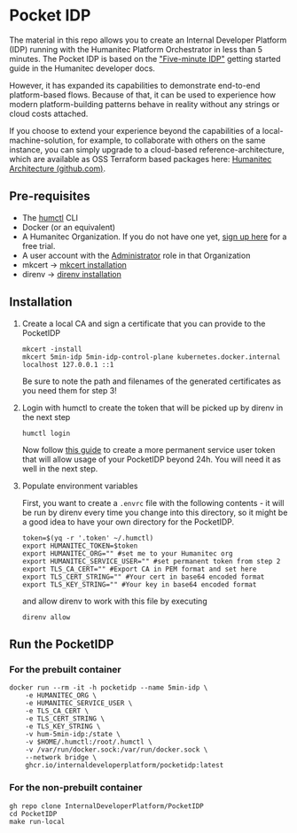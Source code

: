 # Pocket IDP

The material in this repo allows you to create an Internal Developer Platform (IDP) running with the Humanitec Platform Orchestrator in less than 5 minutes.
The Pocket IDP is based on the ["Five-minute IDP"](https://developer.humanitec.com/introduction/getting-started/the-five-minute-idp/) getting started guide in the Humanitec developer docs.

However, it has expanded its capabilities to demonstrate end-to-end platform-based flows. Because of that, it can be used to experience how modern platform-building patterns behave in reality without any strings or cloud costs attached.

If you choose to extend your experience beyond the capabilities of a local-machine-solution, for example, to collaborate with others on the same instance, you can simply upgrade to a cloud-based reference-architecture, which are available as OSS Terraform based packages here: [Humanitec Architecture (github.com)](https://github.com/humanitec-architecture/).

## Pre-requisites

- The [humctl](https://developer.humanitec.com/platform-orchestrator/cli/) CLI
- Docker (or an equivalent)
- A Humanitec Organization. If you do not have one yet, [sign up here](https://humanitec.com/free-trial) for a free trial.
- A user account with the [Administrator](https://developer.humanitec.com/platform-orchestrator/security/rbac/#organization-level-roles) role in that Organization
- mkcert &rarr; [mkcert installation](https://github.com/FiloSottile/mkcert?tab=readme-ov-file#installation)
- direnv &rarr; [direnv installation](https://direnv.net/#basic-installation)

## Installation

1. Create a local CA and sign a certificate that you can provide to the PocketIDP
   
   ```shell
   mkcert -install
   mkcert 5min-idp 5min-idp-control-plane kubernetes.docker.internal localhost 127.0.0.1 ::1
   ```
   
   Be sure to note the path and filenames of the generated certificates as you need them for step 3!

2. Login with humctl to create the token that will be picked up by direnv in the next step
   
   ```shell
   humctl login
   ```

   Now follow [this guide](https://developer.humanitec.com/platform-orchestrator/security/service-users/) to create a more permanent service user token that will allow usage of your PocketIDP beyond 24h. You will need it as well in the next step.

3. Populate environment variables
   
   First, you want to create a `.envrc` file with the following contents - it will be run by direnv every time you change into this directory, so it might be a good idea to have your own directory for the PocketIDP.
   
   ```shell
   token=$(yq -r '.token' ~/.humctl)
   export HUMANITEC_TOKEN=$token
   export HUMANITEC_ORG="" #set me to your Humanitec org
   export HUMANITEC_SERVICE_USER="" #set permanent token from step 2
   export TLS_CA_CERT="" #Export CA in PEM format and set here
   export TLS_CERT_STRING="" #Your cert in base64 encoded format
   export TLS_KEY_STRING="" #Your key in base64 encoded format
   ```
   
   and allow direnv to work with this file by executing
   
   ```shell
   direnv allow
   ```

## Run the PocketIDP

### For the prebuilt container

```shell
docker run --rm -it -h pocketidp --name 5min-idp \
    -e HUMANITEC_ORG \
    -e HUMANITEC_SERVICE_USER \
    -e TLS_CA_CERT \
    -e TLS_CERT_STRING \
    -e TLS_KEY_STRING \
    -v hum-5min-idp:/state \
    -v $HOME/.humctl:/root/.humctl \
    -v /var/run/docker.sock:/var/run/docker.sock \
    --network bridge \
    ghcr.io/internaldeveloperplatform/pocketidp:latest
```

### For the non-prebuilt container

```shell
gh repo clone InternalDeveloperPlatform/PocketIDP
cd PocketIDP
make run-local
```
